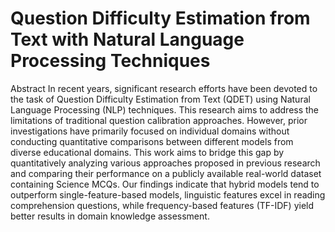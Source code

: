 # Question Difficulty Estimation from Text with Natural Language Processing Techniques
Abstract
In recent years, significant research efforts have been devoted to the task of Question Difficulty Estimation from Text (QDET) using Natural Language Processing (NLP) techniques. This research aims to address the limitations of traditional question calibration approaches. However, prior investigations have primarily focused on individual domains without conducting quantitative comparisons between different models from diverse educational domains. This work aims to bridge this gap by quantitatively analyzing various approaches proposed in previous research and comparing their performance on a publicly available real-world dataset containing Science MCQs. Our findings indicate that hybrid models tend to outperform single-feature-based models, linguistic features excel in reading comprehension questions, while frequency-based features (TF-IDF) yield better results in domain knowledge assessment.
